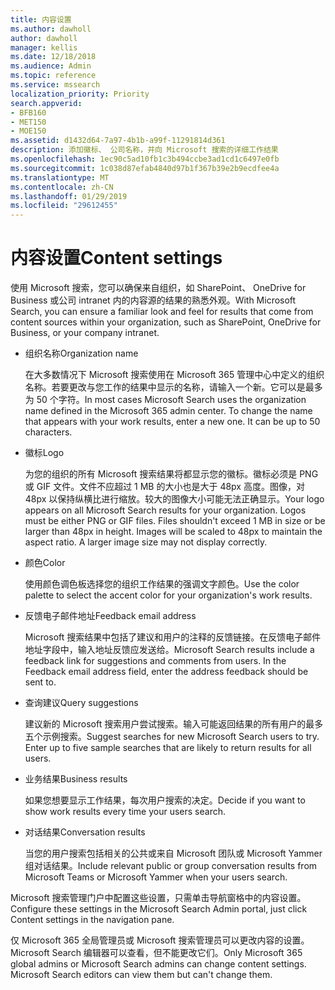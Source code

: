 ```yaml
---
title: 内容设置
ms.author: dawholl
author: dawholl
manager: kellis
ms.date: 12/18/2018
ms.audience: Admin
ms.topic: reference
ms.service: mssearch
localization_priority: Priority
search.appverid:
- BFB160
- MET150
- MOE150
ms.assetid: d1432d64-7a97-4b1b-a99f-11291814d361
description: 添加徽标、 公司名称，并向 Microsoft 搜索的详细工作结果
ms.openlocfilehash: 1ec90c5ad10fb1c3b494ccbe3ad1cd1c6497e0fb
ms.sourcegitcommit: 1c038d87efab4840d97b1f367b39e2b9ecdfee4a
ms.translationtype: MT
ms.contentlocale: zh-CN
ms.lasthandoff: 01/29/2019
ms.locfileid: "29612455"
---
```

# <a name="content-settings"></a><span data-ttu-id="96a95-103">内容设置</span><span class="sxs-lookup"><span data-stu-id="96a95-103">Content settings</span></span>

<span data-ttu-id="96a95-104">使用 Microsoft 搜索，您可以确保来自组织，如 SharePoint、 OneDrive for Business 或公司 intranet 内的内容源的结果的熟悉外观。</span><span class="sxs-lookup"><span data-stu-id="96a95-104">With Microsoft Search, you can ensure a familiar look and feel for results that come from content sources within your organization, such as SharePoint, OneDrive for Business, or your company intranet.</span></span> 
  
- <span data-ttu-id="96a95-105">组织名称</span><span class="sxs-lookup"><span data-stu-id="96a95-105">Organization name</span></span>
    
    <span data-ttu-id="96a95-p101">在大多数情况下 Microsoft 搜索使用在 Microsoft 365 管理中心中定义的组织名称。若要更改与您工作的结果中显示的名称，请输入一个新。它可以是最多为 50 个字符。</span><span class="sxs-lookup"><span data-stu-id="96a95-p101">In most cases Microsoft Search uses the organization name defined in the Microsoft 365 admin center. To change the name that appears with your work results, enter a new one. It can be up to 50 characters.</span></span>
    
- <span data-ttu-id="96a95-109">徽标</span><span class="sxs-lookup"><span data-stu-id="96a95-109">Logo</span></span>
    
    <span data-ttu-id="96a95-p102">为您的组织的所有 Microsoft 搜索结果将都显示您的徽标。徽标必须是 PNG 或 GIF 文件。文件不应超过 1 MB 的大小也是大于 48px 高度。图像，对 48px 以保持纵横比进行缩放。较大的图像大小可能无法正确显示。</span><span class="sxs-lookup"><span data-stu-id="96a95-p102">Your logo appears on all Microsoft Search results for your organization. Logos must be either PNG or GIF files. Files shouldn't exceed 1 MB in size or be larger than 48px in height. Images will be scaled to 48px to maintain the aspect ratio. A larger image size may not display correctly.</span></span>
    
- <span data-ttu-id="96a95-115">颜色</span><span class="sxs-lookup"><span data-stu-id="96a95-115">Color</span></span>
    
    <span data-ttu-id="96a95-116">使用颜色调色板选择您的组织工作结果的强调文字颜色。</span><span class="sxs-lookup"><span data-stu-id="96a95-116">Use the color palette to select the accent color for your organization's work results.</span></span>
    
- <span data-ttu-id="96a95-117">反馈电子邮件地址</span><span class="sxs-lookup"><span data-stu-id="96a95-117">Feedback email address</span></span>
    
    <span data-ttu-id="96a95-p103">Microsoft 搜索结果中包括了建议和用户的注释的反馈链接。在反馈电子邮件地址字段中，输入地址反馈应发送给。</span><span class="sxs-lookup"><span data-stu-id="96a95-p103">Microsoft Search results include a feedback link for suggestions and comments from users. In the Feedback email address field, enter the address feedback should be sent to.</span></span>
    
- <span data-ttu-id="96a95-120">查询建议</span><span class="sxs-lookup"><span data-stu-id="96a95-120">Query suggestions</span></span>
    
    <span data-ttu-id="96a95-p104">建议新的 Microsoft 搜索用户尝试搜索。输入可能返回结果的所有用户的最多五个示例搜索。</span><span class="sxs-lookup"><span data-stu-id="96a95-p104">Suggest searches for new Microsoft Search users to try. Enter up to five sample searches that are likely to return results for all users.</span></span>
    
- <span data-ttu-id="96a95-123">业务结果</span><span class="sxs-lookup"><span data-stu-id="96a95-123">Business results</span></span>
    
    <span data-ttu-id="96a95-124">如果您想要显示工作结果，每次用户搜索的决定。</span><span class="sxs-lookup"><span data-stu-id="96a95-124">Decide if you want to show work results every time your users search.</span></span>
    
- <span data-ttu-id="96a95-125">对话结果</span><span class="sxs-lookup"><span data-stu-id="96a95-125">Conversation results</span></span>
    
    <span data-ttu-id="96a95-126">当您的用户搜索包括相关的公共或来自 Microsoft 团队或 Microsoft Yammer 组对话结果。</span><span class="sxs-lookup"><span data-stu-id="96a95-126">Include relevant public or group conversation results from Microsoft Teams or Microsoft Yammer when your users search.</span></span>
    
<span data-ttu-id="96a95-127">Microsoft 搜索管理门户中配置这些设置，只需单击导航窗格中的内容设置。</span><span class="sxs-lookup"><span data-stu-id="96a95-127">Configure these settings in the Microsoft Search Admin portal, just click Content settings in the navigation pane.</span></span>
  
<span data-ttu-id="96a95-p105">仅 Microsoft 365 全局管理员或 Microsoft 搜索管理员可以更改内容的设置。Microsoft Search 编辑器可以查看，但不能更改它们。</span><span class="sxs-lookup"><span data-stu-id="96a95-p105">Only Microsoft 365 global admins or Microsoft Search admins can change content settings. Microsoft Search editors can view them but can't change them.</span></span>


